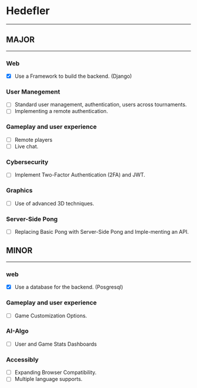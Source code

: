 # Hedefler
---
## MAJOR
---
### Web
- [x] Use a Framework to build the backend. (Django)
### User Manegement
- [ ] Standard user management, authentication, users across tournaments.
- [ ] Implementing a remote authentication.
### Gameplay and user experience
- [ ] Remote players
- [ ] Live chat.
### Cybersecurity
- [ ] Implement Two-Factor Authentication (2FA) and JWT.
### Graphics
- [ ] Use of advanced 3D techniques.
### Server-Side Pong
- [ ] Replacing Basic Pong with Server-Side Pong and Imple-menting an API.


## MINOR
---
### web
- [x] Use a database for the backend. (Posgresql)
### Gameplay and user experience
- [ ] Game Customization Options.
### AI-Algo
- [ ] User and Game Stats Dashboards
### Accessibly
- [ ] Expanding Browser Compatibility.
- [ ] Multiple language supports.
